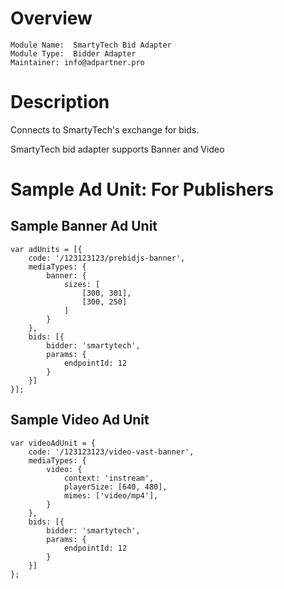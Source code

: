 # Overview

```
Module Name:  SmartyTech Bid Adapter
Module Type:  Bidder Adapter
Maintainer: info@adpartner.pro
```

# Description

Connects to SmartyTech's exchange for bids.

SmartyTech bid adapter supports Banner and Video

# Sample Ad Unit: For Publishers
## Sample Banner Ad Unit
```
var adUnits = [{
    code: '/123123123/prebidjs-banner',
    mediaTypes: {
        banner: {
            sizes: [
                [300, 301],
                [300, 250]
            ]
        }
    },
    bids: [{
        bidder: 'smartytech',
        params: {
            endpointId: 12
        }
    }]
}];
```

## Sample Video Ad Unit
```
var videoAdUnit = {
    code: '/123123123/video-vast-banner',
    mediaTypes: {
        video: {
            context: 'instream',
            playerSize: [640, 480],
            mimes: ['video/mp4'],
        }
    },
    bids: [{
        bidder: 'smartytech',
        params: {
            endpointId: 12
        }
    }]
};
```
